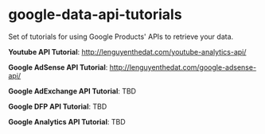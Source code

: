 # google-data-api-tutorials
Set of tutorials for using Google Products' APIs to retrieve your data.

**Youtube API Tutorial**: http://lenguyenthedat.com/youtube-analytics-api/

**Google AdSense API Tutorial**: http://lenguyenthedat.com/google-adsense-api/

**Google AdExchange API Tutorial**: TBD

**Google DFP API Tutorial**: TBD

**Google Analytics API Tutorial**: TBD
